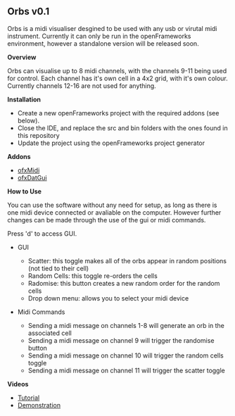 Orbs v0.1
-----
Orbs is a midi visualiser desgined to be used with any usb or virutal midi instrument. Currently it can only be run in the openFrameworks environment, however a standalone version will be released soon.

**Overview**

Orbs can visualise up to 8 midi channels, with the channels 9-11 being used for control. Each channel has it's own cell in a 4x2 grid, with it's own colour.  Currently channels 12-16 are not used for anything. 

**Installation**

- Create a new openFrameworks project with the required addons (see below).
- Close the IDE, and replace the src and bin folders with the ones found in this repository
- Update the project using the openFrameworks project generator


**Addons**

- [ofxMidi](https://github.com/danomatika/ofxMidi)
- [ofxDatGui](https://github.com/braitsch/ofxDatGui)

**How to Use**

You can use the software without any need for setup, as long as there is one midi device connected or avaliable on the computer. However further changes can be made through the use of the gui or midi commands.

Press 'd' to access GUI.

- GUI
	- Scatter: this toggle makes all of the orbs appear in random positions (not tied to their cell)
	- Random Cells: this toggle re-orders the cells 
	- Radomise: this button creates a new random order for the random cells
	- Drop down menu: allows you to select your midi device

- Midi Commands
	- Sending a midi message on channels 1-8 will generate an orb in the associated cell
	- Sending a midi message on channel 9 will trigger the randomise button
	- Sending a midi message on channel 10 will trigger the random cells toggle
	- Sending a midi message on channel 11 will trigger the scatter toggle
	
**Videos**

- [Tutorial]()
- [Demonstration](https://vimeo.com/426269798)
